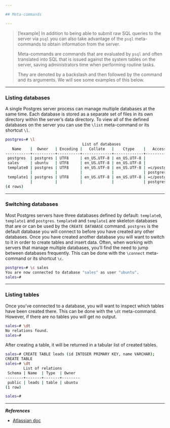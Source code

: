 ```yaml
---

## Meta-commands

---
```

> [!example]
> In addition to being able to submit raw SQL queries to the server via `psql` you can also take advantage of the `psql` meta-commands to obtain information from the server.
>
> Meta-commands are commands that are evaluated by `psql` and often translated into SQL that is issued against the system tables on the server, saving administrators time when performing routine tasks.
>
> They are denoted by a backslash and then followed by the command and its arguments. We will see some examples of this below.

---

### Listing databases


A single Postgres server process can manage multiple databases at the same time. Each database is stored as a separate set of files in its own directory within the server’s data directory. To view all of the defined databases on the server you can use the `\list` meta-command or its shortcut `\l`.

```bash
postgres=# \l
                                  List of databases
   Name    |  Owner   | Encoding |   Collate   |    Ctype    |   Access privileges
-----------+----------+----------+-------------+-------------+-----------------------
 postgres  | postgres | UTF8     | en_US.UTF-8 | en_US.UTF-8 |
 sales     | ubuntu   | UTF8     | en_US.UTF-8 | en_US.UTF-8 |
 template0 | postgres | UTF8     | en_US.UTF-8 | en_US.UTF-8 | =c/postgres          +
           |          |          |             |             | postgres=CTc/postgres
 template1 | postgres | UTF8     | en_US.UTF-8 | en_US.UTF-8 | =c/postgres          +
           |          |          |             |             | postgres=CTc/postgres
(4 rows)
```

---

### Switching databases

Most Postgres servers have three databases defined by default: `template0`, `template1` and `postgres`. `template0` and `template1` are skeleton databases that are or can be used by the `CREATE DATABASE` command. `postgres` is the default database you will connect to before you have created any other databases. Once you have created another database you will want to switch to it in order to create tables and insert data. Often, when working with servers that manage multiple databases, you’ll find the need to jump between databases frequently. This can be done with the `\connect` meta-command or its shortcut `\c`.

```bash
postgres=# \c sales
You are now connected to database "sales" as user "ubuntu".
sales=#
```


---

### Listing tables

Once you’ve connected to a database, you will want to inspect which tables have been created there. This can be done with the `\dt` meta-command. However, if there are no tables you will get no output.

```bash
sales=# \dt
No relations found.
sales=#
```

After creating a table, it will be returned in a tabular list of created tables.

```bash
sales=# CREATE TABLE leads (id INTEGER PRIMARY KEY, name VARCHAR);
CREATE TABLE
sales=# \dt
        List of relations
 Schema | Name  | Type  | Owner
--------+-------+-------+--------
 public | leads | table | ubuntu
(1 row)

sales=#
```

---

***References***
- [Atlassian doc](https://www.atlassian.com/data/admin/how-to-list-databases-and-tables-in-postgresql-using-psql?utm_source=gdn&utm_medium=paid-display&campaign=21252494340&adgroup=&device=c&devicemodel=&placement=&aceid=&creative=&adtype=&gclid=Cj0KCQjwzby1BhCQARIsAJ_0t5NUcKeGJZv3u3UbCdz1zs8UMIpxprbAeXAu35kgOAxOU1BYX0yXtY0aAtvxEALw_wcB&country=&network=x&targetid=&gad_source=1)